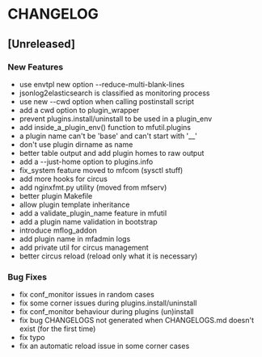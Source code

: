 # CHANGELOG


## [Unreleased]

### New Features
- use envtpl new option --reduce-multi-blank-lines
- jsonlog2elasticsearch is classified as monitoring process
- use new --cwd option when calling postinstall script
- add a cwd option to plugin_wrapper
- prevent plugins.install/uninstall to be used in a plugin_env
- add inside_a_plugin_env() function to mfutil.plugins
- a plugin name can't be 'base' and can't start with '__'
- don't use plugin dirname as name
- better table output and add plugin homes to raw output
- add a --just-home option to plugins.info
- fix_system feature moved to mfcom (sysctl stuff)
- add more hooks for circus
- add nginxfmt.py utility (moved from mfserv)
- better plugin Makefile
- allow plugin template inheritance
- add a validate_plugin_name feature in mfutil
- add a plugin name validation in bootstrap
- introduce mflog_addon
- add plugin name in mfadmin logs
- add private util for circus management
- better circus reload (reload only what it is necessary)


### Bug Fixes
- fix conf_monitor issues in random cases
- fix some corner issues during plugins.install/uninstall
- fix conf_monitor behaviour during plugins (un)install
- fix bug CHANGELOGS not generated when CHANGELOGS.md doesn't exist (for the first time)
- fix typo
- fix an automatic reload issue in some corner cases





